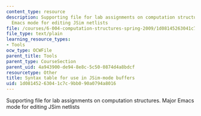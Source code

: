 ```yaml
---
content_type: resource
description: Supporting file for lab assignments on computation structures. Major
  Emacs mode for editing JSim netlists
file: /courses/6-004-computation-structures-spring-2009/1d08145263041c7c9bb090a0794a8016_jsim.el
file_type: text/plain
learning_resource_types:
- Tools
ocw_type: OCWFile
parent_title: Tools
parent_type: CourseSection
parent_uid: 4a943900-de94-8e8c-5c50-0874d4a8bdcf
resourcetype: Other
title: Syntax table for use in JSim-mode buffers
uid: 1d081452-6304-1c7c-9bb0-90a0794a8016
---
```

Supporting file for lab assignments on computation structures. Major Emacs mode for editing JSim netlists

